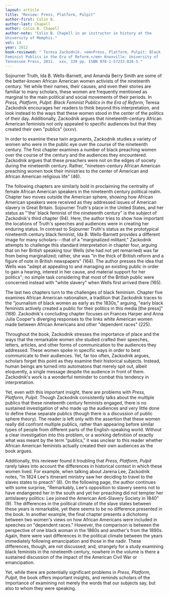 ```yaml
---
layout: article
title: "Review: Press, Platform, Pulpit"
author-first: Colin B.
author-last: Chapell
author: Colin B. Chapell
author-note: "Colin B. Chapell in an instructor in history at the 
University of Memphis."
vol: 14
year: 2012
book-reviewed: " Teresa Zackodnik. <em>Press, Platform, Pulpit: Black 
Feminist Publics in the Era of Reform.</em> Knoxville: University of 
Tennessee Press, 2011.  xxv, 339 pp. ISBN 978-1-57233-826-5."
---
```


Sojourner Truth, Ida B. Wells-Barnett, and Amanda Berry Smith are some
of the better-known African American women activists of the nineteenth
century. Yet while their names, their causes, and even their stories are
familiar to many scholars, these women are frequently mentioned as
marginal to the main political and social movements of their periods. In
*Press, Platform, Pulpit: Black Feminist Publics in the Era of Reform*,
Teresa Zackodnik encourages her readers to think beyond this
interpretation, and look instead to the ways that these women stood in
the center of the politics of their day. Additionally, Zackodnik argues
that nineteenth-century African American feminists not only appealed to
specific audiences but that they created their own "publics" (xxxv).

In order to examine these twin arguments, Zackodnik studies a variety of
women who were in the public eye over the course of the nineteenth
century. The first chapter examines a number of black preaching women
over the course of the century and the audiences they encountered.
Zackodnik argues that these preachers were not on the edges of society
during the nineteenth century. Rather, "nineteen-century African
American preaching women took their ministries to the center of American
and African American religious life" (46).

The following chapters are similarly bold in proclaiming the centrality
of female African American speakers in the nineteenth century political
realm. Chapter two moves outside the American sphere, showing how
African American speakers were received as they addressed issues of
American slavery in Great Britain. Sojourner Truth's place in the United
States, and her status as "'the' black feminist of the nineteenth
century" is the subject of Zackodnik's third chapter (94). Here, the
author tries to show how important the locations of Truth's speeches and
audiences were in creating her enduring status. In contrast to Sojourner
Truth's status as the prototypical nineteenth century black feminist,
Ida B. Wells-Barnett provides a different image for many scholars---that
of a "marginalized militant." Zackodnik attempts to challenge this
standard interpretation in chapter four, arguing that on her British
speaking tour Wells (she had not yet remarried) was far from being
marginalized; rather, she was "in the thick of British reform and a
figure of note in British newspapers" (164). The author presses the idea
that Wells was "adept at appealing to and managing an existing public in
order to gain a hearing, interest in her cause, and material support for
her politics"; no simple task considering that most of the British
public were concerned instead with "white slavery" when Wells first
arrived there (165).

The last two chapters turn to the challenges of black feminism. Chapter
five examines African American nationalism, a tradition that Zackodnik
traces to the "journalism of black women as early as the 1830s,"
arguing, "early black feminists actively created a public for their
politics in this media \[the press\]" (168). Zackodnik's concluding
chapter focuses on Frances Harper and Anna Julia Cooper's diverging
responses to the links white American women made between African
Americans and other "dependent races" (225).

Throughout the book, Zackodnik stresses the importance of place and the
ways that the remarkable women she studied crafted their speeches,
letters, articles, and other forms of communication to the audiences
they addressed. These women spoke in specific ways in order to best
communicate to their audiences. Yet, far too often, Zackodnik argues,
scholars forget this point as they examine their historical subjects.
Instead, human beings are turned into automatons that merely spit out,
albeit eloquently, a single message despite the audience in front of
them. Zackodnik's work is a wonderful reminder to combat this tendency
in interpretation.

Yet, even with this important insight, there are problems with *Press,
Platform, Pulpit.* Though Zackodnik consistently talks about the
multiple publics that these nineteenth century feminists engaged, there
is no sustained investigation of who made up the audiences and very
little done to define these separate publics (though there is a
discussion of public sphere theory). The reader is left only with the
assertion that these women really did confront multiple publics, rather
than appearing before similar types of people from different parts of
the English-speaking world. Without a clear investigation into this
problem, or a working definition of exactly what was meant by the term
"publics," it was unclear to this reader whether African American
feminists actually created their own audiences as the book argues.

Additionally, this reviewer found it troubling that *Press, Platform,
Pulpit* rarely takes into account the differences in historical context
in which these women lived. For example, when talking about Jarena Lee,
Zackodnik notes, "In 1824 Lee's itinerant ministry saw her deciding to
travel to the slaves states to preach" (8). On the following page, the
author continues with some surprise, "Remarkably, Lee's opposition to
slavery seems not to have endangered her in the south and yet her
preaching did not tempter her antislavery politics: Lee joined the
American Anti-Slavery Society in 1840" (9). The differences in the
political climate of the slave states between these years is remarkable,
yet there seems to be no difference presented in the book. In another
example, the final chapter presents a dichotomy between two women's
views on how African Americans were included in speeches on "dependent
races." However, the comparison is between the perspective of one black
woman in the 1860s and another's from the 1890s. Again, there were vast
differences in the political climate between the years immediately
following emancipation and those in the nadir. These differences,
though, are not discussed; and, strangely for a study examining black
feminists in the nineteenth century, nowhere in the volume is there a
sustained discussion of the impact of the American Civil War or
emancipation.

Yet, while there are potentially significant problems in *Press,
Platform, Pulpit*, the book offers important insights, and reminds
scholars of the importance of examining not merely the words that our
subjects say, but also to whom they were speaking.
